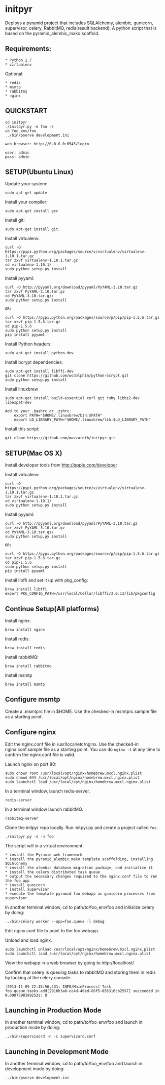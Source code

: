 initpyr
=======
Deploys a pyramid project that includes SQLAlchemy, alembic, gunicorn, supervisor, celery, RabbitMQ, redis(result backend). A python script that is based on the pyramid_alembic_mako scaffold.

Requirements:
-------------

    * Python 2.7
    * virtualenv
    
Optional:

    * redis
    * msmtp
    * rabbitmq
    * nginx

QUICKSTART
----------
```
cd initpyr
./initpyr.py -n foo -s
cd foo_env/foo
../bin/pserve development.ini
 
web browser: http://0.0.0.0:6543/login
 
user: admin
pass: admin
```

SETUP(Ubuntu Linux)
-------------------

Update your system:

    sudo apt-get update

Install your compiler:

    sudo apt-get install gcc

Install git:

    sudo apt-get install git

Install virtualenv:

    curl -O https://pypi.python.org/packages/source/v/virtualenv/virtualenv-1.10.1.tar.gz
    tar zxvf virtualenv-1.10.1.tar.gz
    cd virtualenv-1.10.1/
    sudo python setup.py install

Install pyyaml:

    curl -O http://pyyaml.org/download/pyyaml/PyYAML-3.10.tar.gz
    tar zxvf PyYAML-3.10.tar.gz
    cd PyYAML-3.10.tar.gz/
    sudo python setup.py install
    
    OR: 

    curl -O https://pypi.python.org/packages/source/p/pip/pip-1.5.6.tar.gz
    tar xzvf pip-1.5.6.tar.gz
    cd pip-1.5.6
    sudo python setup.py install
    pip install pyyaml
    
Install Python headers:

    sudo apt-get install python-dev

Install bcrypt dependencies:

    sudo apt-get install libffi-dev
    git clone https://github.com/wcdolphin/python-bcrypt.git
    sudo python setup.py install

Install linuxbrew

    sudo apt-get install build-essential curl git ruby libbz2-dev libexpat-dev

    Add to your .bashrc or .zshrc:
        export PATH="$HOME/.linuxbrew/bin:$PATH"
        export LD_LIBRARY_PATH="$HOME/.linuxbrew/lib:$LD_LIBRARY_PATH"

Install this script:

    git clone https://github.com/mazzaroth/initpyr.git


SETUP(Mac OS X)
---------------

Install developer tools from http://apple.com/developer

Install virtualenv:

    curl -O https://pypi.python.org/packages/source/v/virtualenv/virtualenv-1.10.1.tar.gz
    tar zxvf virtualenv-1.10.1.tar.gz
    cd virtualenv-1.10.1/
    sudo python setup.py install

Install pyyaml:

    curl -O http://pyyaml.org/download/pyyaml/PyYAML-3.10.tar.gz
    tar zxvf PyYAML-3.10.tar.gz
    cd PyYAML-3.10.tar.gz/
    sudo python setup.py install
    
    OR:
   
    curl -O https://pypi.python.org/packages/source/p/pip/pip-1.5.6.tar.gz
    tar xzvf pip-1.5.6.tar.gz
    cd pip-1.5.6
    sudo python setup.py install
    pip install pyyaml

Install libffi and set it up with pkg_config:

    brew install libffi
    export PKG_CONFIG_PATH=/usr/local/Cellar/libffi/3.0.13/lib/pkgconfig

Continue Setup(All platforms)
-----------------------------

Install nginx:

    brew install nginx

Install redis:

    brew install redis

Install rabbitMQ:

    brew install rabbitmq

Install msmtp

    brew install msmtp

Configure msmtp
---------------

Create a .msmtprc file in $HOME. Use the checked-in msmtprc.sample file as a starting point.

Configure nginx
---------------

Edit the nginx.conf file in /usr/local/etc/nginx. Use the checked-in nginx.conf.sample file as a starting point. You can do `nginx -t` at any time to confirm the nginx.conf file is valid.

Launch nginx on port 80:

    sudo chown root /usr/local/opt/nginx/homebrew.mxcl.nginx.plist
    sudo chmod 644 /usr/local/opt/nginx/homebrew.mxcl.nginx.plist
    sudo launchctl load /usr/local/opt/nginx/homebrew.mxcl.nginx.plist

In a terminal window, launch redis-server.

    redis-server

In a terminal window launch rabbitMQ.

    rabbitmq-server

Clone the initpyr repo locally. Run initpyr.py and create a project called `foo`.

    ./initpyr.py -s -n foo

The script will in a virtual environment:

    * install the Pyramid web framework
    * install the pyramid_alembic_mako template scaffolding, installing SQLAlchemy
    * install the alembic database migration package, and initialize it
    * install the celery distributed task queue
    * output the necessary changes required to the nginx.conf file to run the foo app
    * install gunicorn
    * install supervisor
    * execute the template pyramid foo webapp as gunicorn processes from supervisor

In another terminal window, cd to path/to/foo_env/foo and initialize celery by doing:

    ../bin/celery worker --app=foo.queue -l debug

Edit nginx.conf file to point to the foo webapp.

Unload and load nginx.

    sudo launchctl unload /usr/local/opt/nginx/homebrew.mxcl.nginx.plist
    sudo launchctl load /usr/local/opt/nginx/homebrew.mxcl.nginx.plist

View the webapp in a web browser by going to http://localhost/

Confirm that celery is queuing tasks to rabbitMQ and storing them in redis by looking at the celery console.

    [2013-11-09 22:35:56,431: INFO/MainProcess] Task foo.queue.tasks.add[2910b3a8-cc4d-46ed-86f5-856316cb2597] succeeded in 0.0907590389252s: 8

Launching in Production Mode
----------------------------

In another terminal window, cd to path/to/foo_env/foo and launch in production mode by doing:
    
    ../bin/supervisord -n -c supervisord.conf

Launching in Development Mode
----------------------------

In another terminal window, cd to path/to/foo_env/foo and launch in development mode by doing:
    
    ../bin/pserve development.ini

